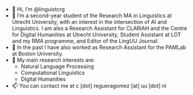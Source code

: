 - 👋 Hi, I’m @linguistcrg
- 👀 I’m a second-year student of the Research MA in Linguistics at Utrecht University, with an interest in the intersection of AI and Linguistics. I am also a Research Assistant for CLARIAH
  and the Centre for Digital Humanities at Utrecht University, Student Assistant at LOT and my RMA programme, and Editor of the LingUU Journal.
- 🌱 In the past I have also worked as Research Assistant for the PAMLab at Boston University.
- 💞️ My main research interests are:
  - Natural Language Processing
  - Computational Linguistics
  - Digital Humanities 
- 📫 You can contact me at c [dot] regueragomez [at] uu [dot] nl

<!---
linguistcrg/linguistcrg is a ✨ special ✨ repository because its `README.md` (this file) appears on your GitHub profile.
You can click the Preview link to take a look at your changes.
--->
